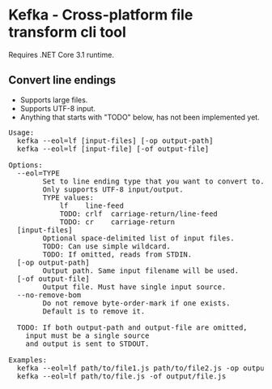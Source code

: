 # Kefka - Cross-platform file transform cli tool

Requires .NET Core 3.1 runtime.

## Convert line endings
* Supports large files.
* Supports UTF-8 input.
* Anything that starts with "TODO" below, has not been implemented yet.
<pre>
Usage:
  kefka --eol=lf [input-files] [-op output-path]
  kefka --eol=lf [input-file] [-of output-file]

Options:
  --eol=TYPE
        Set to line ending type that you want to convert to.
        Only supports UTF-8 input/output.
        TYPE values:
            lf    line-feed
            TODO: crlf  carriage-return/line-feed
            TODO: cr    carriage-return
  [input-files]
        Optional space-delimited list of input files.
        TODO: Can use simple wildcard.
        TODO: If omitted, reads from STDIN.
  [-op output-path]
        Output path. Same input filename will be used.
  [-of output-file]
        Output file. Must have single input source.
  --no-remove-bom
        Do not remove byte-order-mark if one exists.
        Default is to remove it.

  TODO: If both output-path and output-file are omitted,
    input must be a single source
    and output is sent to STDOUT.

Examples:
  kefka --eol=lf path/to/file1.js path/to/file2.js -op output/path
  kefka --eol=lf path/to/file.js -of output/file.js
</pre>
